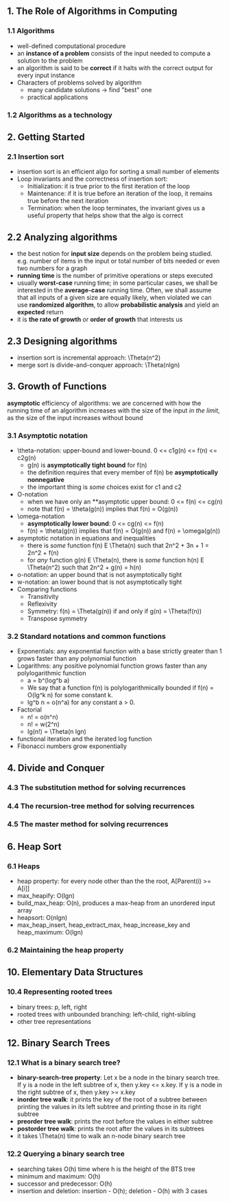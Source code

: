 ## 1. The Role of Algorithms in Computing
### 1.1 Algorithms

- well-defined computational procedure
- an **instance of a problem** consists of the input needed to compute a solution to the problem
- an algorithm is said to be **correct** if it halts with the correct output for every input instance
- Characters of problems solved by algorithm
    + many candidate solutions -> find "best" one
    + practical applications

### 1.2 Algorithms as a technology

## 2. Getting Started
### 2.1 Insertion sort
- insertion sort is an efficient algo for sorting a small number of elements
- Loop invariants and the correctness of insertion sort:
    + Initialization: it is true prior to the first iteration of the loop
    + Maintenance: if it is true before an iteration of the loop, it remains true before the next iteration
    + Termination: when the loop terminates, the invariant gives us a useful property that helps show that the algo is correct

## 2.2 Analyzing algorithms
- the best notion for **input size** depends on the problem being studied. e.g. number of items in the input or total number of bits needed or even two numbers for a graph
- **running time** is the number of primitive operations or steps executed
- usually **worst-case** running time; in some particular cases, we shall be interested in the **average-case** running time. Often, we shall assume that all inputs of a given size are equally likely, when violated we can use **randomized algorithm**, to allow **probabilistic analysis** and yield an **expected** return
- it is **the rate of growth** or **order of growth** that interests us

## 2.3 Designing algorithms
- insertion sort is incremental approach: \Theta(n^2)
- merge sort is divide-and-conquer approach: \Theta(nlgn)

## 3. Growth of Functions
**asymptotic** efficiency of algorithms: we are concerned with how the running time of an algorithm increases with the size of the input *in the limit*, as the size of the input increases without bound

### 3.1 Asymptotic notation
- \theta-notation: upper-bound and lower-bound. 0 <= c1g(n) <= f(n) <= c2g(n)
    + g(n) is **asymptotically tight bound** for f(n)
    + the definition requires that every member of f(n) be **asymptotically nonnegative**
    + the important thing is *some* choices exist for c1 and c2
- O-notation
    + when we have only an **asymptotic upper bound: 0 <= f(n) <= cg(n)
    + note that f(n) = \theta(g(n)) implies that f(n) = O(g(n))
- \omega-notation
    + **asymptotically lower bound**: 0 <= cg(n) <= f(n)
    + f(n) = \theta(g(n)) implies that f(n) = O(g(n)) and f(n) = \omega(g(n))
- asymptotic notation in equations and inequalities
    + there is *some* function f(n) E \Theta(n) such that 2n^2 + 3n + 1 = 2n^2 + f(n)
    + for *any* function g(n) E \Theta(n), there is *some* function h(n) E \Theta(n^2) such that 2n^2 + g(n) = h(n)
- o-notation: an upper bound that is not asymptotically tight
- w-notation: an lower bound that is not asymptotically tight
- Comparing functions
    + Transitivity
    + Reflexivity
    + Symmetry: f(n) = \Theta(g(n)) if and only if g(n) = \Theta(f(n))
    + Transpose symmetry

### 3.2 Standard notations and common functions
- Exponentials: any exponential function with a base strictly greater than 1 grows faster than any polynomial function
- Logarithms: any positive polynomial function grows faster than any polylogarithmic function
    + a = b^(log^b a)
    + We say that a function f(n) is polylogarithmically bounded if f(n) = O(lg^k n) for some constant k.
    + lg^b n = o(n^a) for any constant a > 0. 
- Factorial
    + n! = o(n^n)
    + n! = w(2^n)
    + lg(n!) = \Theta(n lgn)
- functional iteration and the iterated log function
- Fibonacci numbers grow exponentially

## 4. Divide and Conquer
### 4.3 The substitution method for solving recurrences
### 4.4 The recursion-tree method for solving recurrences
### 4.5 The master method for solving recurrences

## 6. Heap Sort
### 6.1 Heaps
- heap property: for every node other than the the root, A[Parent(i) >= A[i]]
- max_heapify: O(lgn)
- build_max_heap: O(n), produces a max-heap from an unordered input array
- heapsort: O(nlgn)
- max_heap_insert, heap_extract_max, heap_increase_key and heap_maximum: O(lgn)

### 6.2 Maintaining the heap property

## 10. Elementary Data Structures
### 10.4 Representing rooted trees
- binary trees: p, left, right
- rooted trees with unbounded branching: left-child, right-sibling
- other tree representations

## 12. Binary Search Trees
### 12.1 What is a binary search tree?
- **binary-search-tree property**: Let x be a node in the binary search tree. If y is a node in the left subtree of x, then y.key <= x.key. If y is a node in the right subtree of x, then y.key >= x.key
- **inorder tree walk**: it prints the key of the root of a subtree between printing the values in its left subtree and printing those in its right subtree
- **preorder tree walk**: prints the root before the values in either subtree
- **postorder tree walk**: prints the root after the values in its subtrees
- it takes \Theta(n) time to walk an n-node binary search tree

### 12.2 Querying a binary search tree
- searching takes O(h) time where h is the height of the BTS tree
- minimum and maximum: O(h)
- successor and predecessor: O(h)
- insertion and deletion: insertion - O(h); deletion - O(h) with 3 cases
